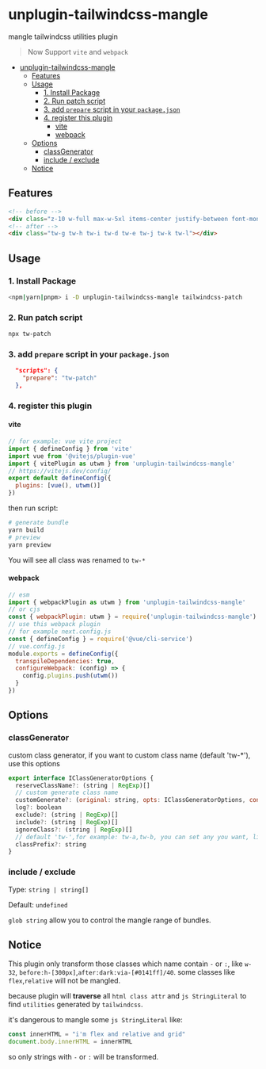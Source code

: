 # unplugin-tailwindcss-mangle

mangle tailwindcss utilities plugin

> Now Support `vite` and `webpack`

- [unplugin-tailwindcss-mangle](#unplugin-tailwindcss-mangle)
  - [Features](#features)
  - [Usage](#usage)
    - [1. Install Package](#1-install-package)
    - [2. Run patch script](#2-run-patch-script)
    - [3. add `prepare` script in your `package.json`](#3-add-prepare-script-in-your-packagejson)
    - [4. register this plugin](#4-register-this-plugin)
      - [vite](#vite)
      - [webpack](#webpack)
  - [Options](#options)
    - [classGenerator](#classgenerator)
    - [include / exclude](#include--exclude)
  - [Notice](#notice)

## Features

```html
<!-- before -->
<div class="z-10 w-full max-w-5xl items-center justify-between font-mono text-sm lg:flex"></div>
<!-- after -->
<div class="tw-g tw-h tw-i tw-d tw-e tw-j tw-k tw-l"></div>
```

## Usage

### 1. Install Package

```sh
<npm|yarn|pnpm> i -D unplugin-tailwindcss-mangle tailwindcss-patch
```

### 2. Run patch script

```sh
npx tw-patch
```

### 3. add `prepare` script in your `package.json`

```json
  "scripts": {
    "prepare": "tw-patch"
  },
```

### 4. register this plugin

#### vite

```js
// for example: vue vite project
import { defineConfig } from 'vite'
import vue from '@vitejs/plugin-vue'
import { vitePlugin as utwm } from 'unplugin-tailwindcss-mangle'
// https://vitejs.dev/config/
export default defineConfig({
  plugins: [vue(), utwm()]
})
```

then run script:

```sh
# generate bundle
yarn build
# preview
yarn preview
```

You will see all class was renamed to `tw-*`

#### webpack

```js
// esm
import { webpackPlugin as utwm } from 'unplugin-tailwindcss-mangle'
// or cjs
const { webpackPlugin: utwm } = require('unplugin-tailwindcss-mangle')
// use this webpack plugin
// for example next.config.js
const { defineConfig } = require('@vue/cli-service')
// vue.config.js
module.exports = defineConfig({
  transpileDependencies: true,
  configureWebpack: (config) => {
    config.plugins.push(utwm())
  }
})

```

## Options

### classGenerator

custom class generator, if you want to custom class name (default 'tw-*'), use this options

```js
export interface IClassGeneratorOptions {
  reserveClassName?: (string | RegExp)[]
  // custom generate class name
  customGenerate?: (original: string, opts: IClassGeneratorOptions, context: Record<string, any>) => string | undefined
  log?: boolean
  exclude?: (string | RegExp)[]
  include?: (string | RegExp)[]
  ignoreClass?: (string | RegExp)[]
  // default 'tw-',for example: tw-a,tw-b, you can set any you want, like '','ice-'
  classPrefix?: string
}
```

### include / exclude

Type: `string | string[]`  

Default: `undefined`

`glob string` allow you to control the mangle range of bundles.

## Notice

This plugin only transform those classes which name contain `-` or `:`, like `w-32`, `before:h-[300px]`,`after:dark:via-[#0141ff]/40`. some classes like `flex`,`relative` will not be mangled.

because plugin will **traverse** all `html class attr` and `js StringLiteral` to find `utilities` generated by `tailwindcss`.

it's dangerous to mangle some `js StringLiteral` like:

```js
const innerHTML = "i'm flex and relative and grid"
document.body.innerHTML = innerHTML
```

so only strings with `-` or `:` will be transformed.
